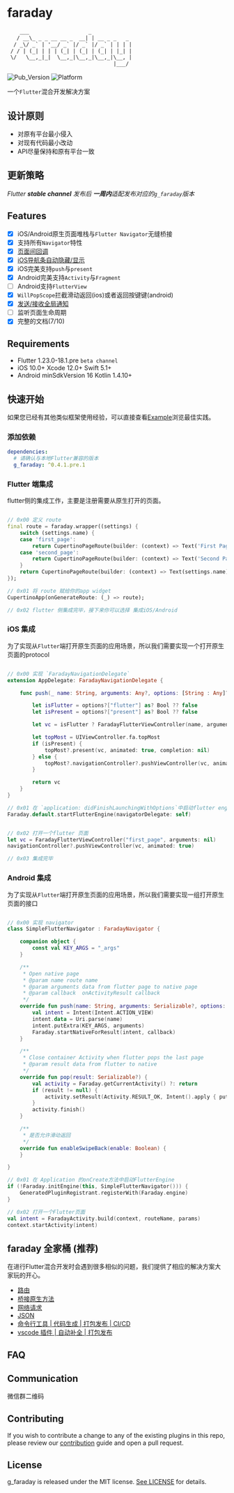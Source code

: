 # faraday

``` html
    ___                   _
   / __\_ _ _ __ __ _  __| | __ _ _   _
  / _\/ _` | '__/ _` |/ _` |/ _` | | | |
 / / | (_| | | | (_| | (_| | (_| | |_| |
 \/   \__,_|_|  \__,_|\__,_|\__,_|\__, |
                                  |___/
```

![Pub_Version](https://img.shields.io/pub/v/g_faraday?style=for-the-badge)
![Platform](https://img.shields.io/badge/platform-ios%7Candroid-green?style=for-the-badge)

一个`Flutter`混合开发解决方案

## 设计原则

- 对原有平台最小侵入
- 对现有代码最小改动
- API尽量保持和原有平台一致

## 更新策略

_Flutter **stable channel** 发布后 **一周内**适配发布对应的`g_faraday`版本_

## Features

- [x] iOS/Android原生页面堆栈与`Flutter Navigator`无缝桥接
- [x] 支持所有`Navigator`特性
- [x] [页面间回调](docs/callback.md)
- [x] [iOS导航条自动隐藏/显示](docs/ios_navigation_bar.md)
- [x] iOS完美支持`push`与`present`
- [x] Android完美支持`Activity`与`Fragment`
- [ ] Android支持`FlutterView`  
- [x] `WillPopScope`拦截滑动返回(ios)或者返回按键键(android)
- [x] [发送/接收全局通知](doc/notification.md)
- [ ] 监听页面生命周期
- [x] 完整的文档(7/10)

## Requirements

- Flutter 1.23.0-18.1.pre `beta channel`
- iOS 10.0+ Xcode 12.0+ Swift 5.1+
- Android minSdkVersion 16 Kotlin 1.4.10+

## 快速开始

如果您已经有其他类似框架使用经验，可以直接查看[Example](example/)浏览最佳实践。

### 添加依赖

``` yaml
dependencies:
  # 请确认与本地Flutter兼容的版本
  g_faraday: ^0.4.1.pre.1
```

### Flutter 端集成

flutter侧的集成工作，主要是注册需要从原生打开的页面。

``` dart

// 0x00 定义 route
final route = faraday.wrapper((settings) {
    switch (settings.name) {
    case 'first_page':
        return CupertinoPageRoute(builder: (context) => Text('First Page'));
    case 'second_page':
        return CupertinoPageRoute(builder: (context) => Text('Second Page'));
    }
    return CupertinoPageRoute(builder: (context) => Text(settings.name));
});

// 0x01 将 route 赋给你的app widget
CupertinoApp(onGenerateRoute: (_) => route);

// 0x02 flutter 侧集成完毕，接下来你可以选择 集成iOS/Android
```

### iOS 集成

为了实现从`Flutter`端打开原生页面的应用场景，所以我们需要实现一个打开原生页面的protocol

``` swift

// 0x00 实现 `FaradayNavigationDelegate`
extension AppDelegate: FaradayNavigationDelegate {

    func push(_ name: String, arguments: Any?, options: [String : Any]?) -> UIViewController? {

        let isFlutter = options?["flutter"] as? Bool ?? false
        let isPresent = options?["present"] as? Bool ?? false

        let vc = isFlutter ? FaradayFlutterViewController(name, arguments: arguments) : FirstViewController(name， arguments: arguments)

        let topMost = UIViewController.fa.topMost
        if (isPresent) {
            topMost?.present(vc, animated: true, completion: nil)
        } else {
            topMost?.navigationController?.pushViewController(vc, animated: true)
        }

        return vc
    }
}

// 0x01 在 `application: didFinishLaunchingWithOptions`中启动flutter engine
Faraday.default.startFlutterEngine(navigatorDelegate: self)


// 0x02 打开一个flutter 页面
let vc = FaradayFlutterViewController("first_page", arguments: nil)
navigationController?.pushViewController(vc, animated: true)

// 0x03 集成完毕
```

### Android 集成

为了实现从`Flutter`端打开原生页面的应用场景，所以我们需要实现一组打开原生页面的接口

``` kotlin

// 0x00 实现 navigator
class SimpleFlutterNavigator : FaradayNavigator {

    companion object {
        const val KEY_ARGS = "_args"
    }

    /**
     * Open native page
     * @param name route name
     * @param arguments data from flutter page to native page
     * @param callback  onActivityResult callback
     */
    override fun push(name: String, arguments: Serializable?, options: HashMap<String, *>?, callback: (result: HashMap<String, *>?) -> Unit) {
        val intent = Intent(Intent.ACTION_VIEW)
        intent.data = Uri.parse(name)
        intent.putExtra(KEY_ARGS, arguments)
        Faraday.startNativeForResult(intent, callback)
    }

    /**
     * Close container Activity when flutter pops the last page
     * @param result data from flutter to native
     */
    override fun pop(result: Serializable?) {
        val activity = Faraday.getCurrentActivity() ?: return
        if (result != null) {
            activity.setResult(Activity.RESULT_OK, Intent().apply { putExtra(KEY_ARGS, result) })
        }
        activity.finish()
    }

    /**
     * 是否允许滑动返回
     */
    override fun enableSwipeBack(enable: Boolean) {
    }

}

// 0x01 在 Application 的onCreate方法中启动FlutterEngine
if (!Faraday.initEngine(this, SimpleFlutterNavigator())) {
    GeneratedPluginRegistrant.registerWith(Faraday.engine)
}

// 0x02 打开一个Flutter页面
val intent = FaradayActivity.build(context, routeName, params)
context.startActivity(intent)

```

## faraday 全家桶 (推荐)

在进行Flutter混合开发时会遇到很多相似的问题，我们提供了相应的解决方案大家玩的开心。

- [路由](doc/route.md)
- [桥接原生方法](doc/bridge.md)
- [网络请求](doc/net.md)
- [JSON](doc/json.md)
- [命令行工具 | 代码生成 | 打包发布 | CI/CD](https://github.com/gfaraday/cli)
- [vscode 插件 | 自动补全 | 打包发布](https://github.com/gfaraday/faraday_extension)

## FAQ

## Communication

微信群二维码

## Contributing

If you wish to contribute a change to any of the existing plugins in this repo, please review our [contribution](CONTRIBUTING.md) guide and open a pull request.

## License

g_faraday is released under the MIT license. [See LICENSE](LICENSE) for details.

